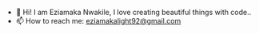 - 👋 Hi! I am Eziamaka Nwakile, I love creating beautiful things with code..
- 📫 How to reach me: eziamakalight92@gmail.com

<!---
EziamakaNwakile/EziamakaNwakile is a ✨ special ✨ repository because its `README.md` (this file) appears on your GitHub profile.
You can click the Preview link to take a look at your changes.
--->
